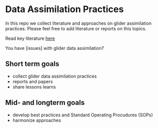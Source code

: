 # Data Assimilation Practices
In this repo we collect literature and approaches on glider assimilation practices. 
Please feel free to add literature or reports on this topics. 

Read key literature [here](https://github.com/OceanGlidersCommunity/data_assimilation_practices/blob/main/key_literature.md)

You have [issues] with glider data assimilation?


## Short term goals
- collect glider data assimilation practices 
- reports and papers
- share lessons learns

## Mid- and longterm goals
- develop best practices and Standard Operating Procudures (SOPs)
- harmonize approaches

